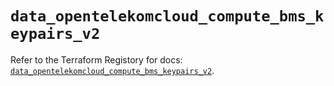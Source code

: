 # `data_opentelekomcloud_compute_bms_keypairs_v2`

Refer to the Terraform Registory for docs: [`data_opentelekomcloud_compute_bms_keypairs_v2`](https://registry.terraform.io/providers/opentelekomcloud/opentelekomcloud/1.34.1/docs/data-sources/compute_bms_keypairs_v2).
